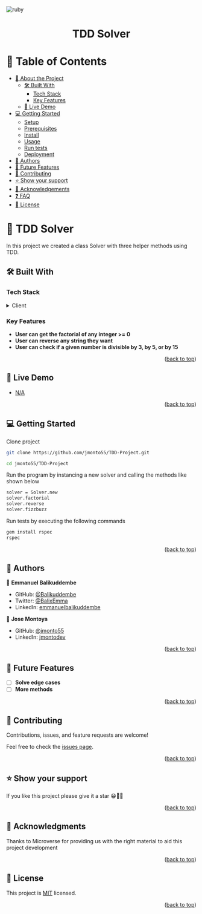 <img src="https://img.shields.io/badge/Ruby-CC342D?style=for-the-badge&logo=ruby&logoColor=white" alt="ruby" height="auto" />

<div align="center">
  <h1><b>TDD Solver</b></h1>
</div>

# 📗 Table of Contents

- [📖 About the Project](#about-project)
  - [🛠 Built With](#built-with)
    - [Tech Stack](#tech-stack)
    - [Key Features](#key-features)
  - [🚀 Live Demo](#live-demo)
- [💻 Getting Started](#getting-started)
  - [Setup](#setup)
  - [Prerequisites](#prerequisites)
  - [Install](#install)
  - [Usage](#usage)
  - [Run tests](#run-tests)
  - [Deployment](#triangular_flag_on_post-deployment)
- [👥 Authors](#authors)
- [🔭 Future Features](#future-features)
- [🤝 Contributing](#contributing)
- [⭐️ Show your support](#support)
- [🙏 Acknowledgements](#acknowledgements)
- [❓ FAQ](#faq)
- [📝 License](#license)

# 📖 TDD Solver <a name="about-project"></a>

In this project we created a class Solver with three helper methods using TDD.

## 🛠 Built With <a name="built-with"></a>

### Tech Stack <a name="tech-stack"></a>

<details>
  <summary>Client</summary>
  <ul>
    <li><a href="https://www.ruby-lang.org/en/">Ruby</a></li>
  </ul>
</details>

### Key Features <a name="key-features"></a>

- **User can get the factorial of any integer >= 0**
- **User can reverse any string they want**
- **User can check if a given number is divisible by 3, by 5, or by 15**

<p align="right">(<a href="#readme-top">back to top</a>)</p>

## 🚀 Live Demo <a name="live-demo"></a>

- [N/A]()

<p align="right">(<a href="#readme-top">back to top</a>)</p>

## 💻 Getting Started <a name="getting-started"></a>

Clone project

```bash
git clone https://github.com/jmonto55/TDD-Project.git

cd jmonto55/TDD-Project
```

Run the program by instancing a new solver and calling the methods like shown below

```bash
solver = Solver.new
solver.factorial
solver.reverse
solver.fizzbuzz
```

Run tests by executing the following commands
```bash
gem install rspec
rspec
```

<p align="right">(<a href="#readme-top">back to top</a>)</p>

## 👥 Authors <a name="authors"></a>

👤 **Emmanuel Balikuddembe**

- GitHub: [@Balikuddembe](https://github.com/Balikuddembe)
- Twitter: [@BalixEmma](https://twitter.com/BalixEmma)
- LinkedIn: [emmanuelbalikuddembe](https://www.linkedin.com/in/emmanuelbalikuddembe/)

👤 **Jose Montoya**

- GitHub: [@jmonto55](https://github.com/jmonto55)
- LinkedIn: [jmontodev](https://www.linkedin.com/in/jmontodev/)

<p align="right">(<a href="#readme-top">back to top</a>)</p>

## 🔭 Future Features <a name="future-features"></a>

- [ ] **Solve edge cases**
- [ ] **More methods**

<p align="right">(<a href="#readme-top">back to top</a>)</p>

## 🤝 Contributing <a name="contributing"></a>

Contributions, issues, and feature requests are welcome!

Feel free to check the [issues page](https://github.com/Balikuddembe/school-library-app/issues).

<p align="right">(<a href="#readme-top">back to top</a>)</p>

## ⭐️ Show your support <a name="support"></a>

If you like this project please give it a star 😁🌟✨

<p align="right">(<a href="#readme-top">back to top</a>)</p>

## 🙏 Acknowledgments <a name="acknowledgements"></a>

Thanks to Microverse for providing us with the right material to aid this project development

<p align="right">(<a href="#readme-top">back to top</a>)</p>

## 📝 License <a name="license"></a>

This project is [MIT](./LICENSE) licensed.

<p align="right">(<a href="#readme-top">back to top</a>)</p>
